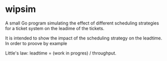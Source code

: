# wipsim

A small Go program simulating the effect of different scheduling strategies for a ticket system on the leadime of the tickets.

It is intended to show the impact of the scheduling strategy on the leadtime. In order to proove by example

Little's law: leadtime = (work in progres) / throughput.
